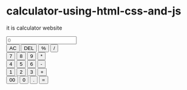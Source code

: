 # calculator-using-html-css-and-js
it is calculator website 
<!DOCTYPE html>
<html lang="en">
<head>
    <meta charset="UTF-8">
    <meta http-equiv="X-UA-Compatible" content="IE=edge">
    <meta name="viewport" content="width=device-width, initial-scale=1.0">
    <link rel="stylesheet" href="style.css">
    <title>Calculator</title>
</head>
<body>
    <div class="calculator">
        <input type="text" placeholder="0" id="inputBox">
        <div>
            <button class="operator">AC</button>
            <button class="operator">DEL</button>
            <button class="operator">%</button>
            <button class="operator">/</button>
        </div> 
        <div>
            <button>7</button>
            <button>8</button>
            <button>9</button>
            <button class="operator">*</button>
        </div>
        <div>
            <button>4</button>
            <button>5</button>
            <button>6</button>
            <button class="operator">-</button>
        </div>
        <div>
            <button>1</button>
            <button>2</button>
            <button>3</button>
            <button class="operator">+</button>
        </div>
        <div>
            <button>00</button>
            <button>0</button>
            <button>.</button>
            <button class="eqalbtn"> =</button>
        </div>
    </div>
    <script src="script.js"></script>
</body>
</html>
